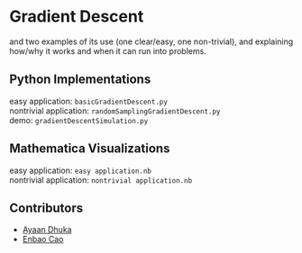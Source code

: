 # Gradient Descent
and two examples of its use (one clear/easy, one non-trivial), and explaining how/why it works and when it can run into problems.

## Python Implementations
easy application: `basicGradientDescent.py`\
nontrivial application: `randomSamplingGradientDescent.py`\
demo: `gradientDescentSimulation.py`

## Mathematica Visualizations
easy application: `easy application.nb`\
nontrivial application: `nontrivial application.nb`

## Contributors
- [Ayaan Dhuka](https://github.com/Nobbertins)
- [Enbao Cao](https://github.com/ecao77)
